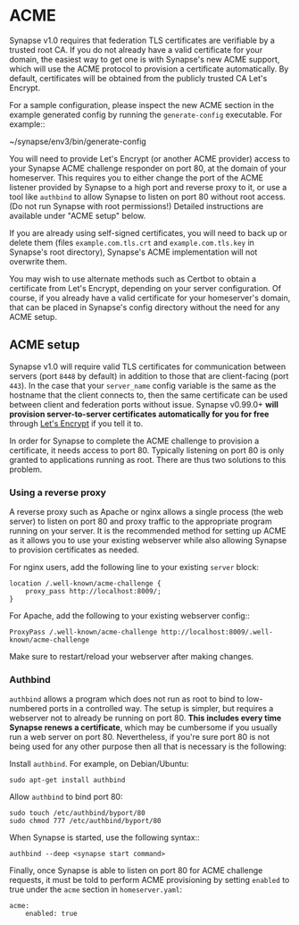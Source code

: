 # ACME

Synapse v1.0 requires that federation TLS certificates are verifiable by a
trusted root CA. If you do not already have a valid certificate for your domain, the easiest
way to get one is with Synapse's new ACME support, which will use the ACME
protocol to provision a certificate automatically. By default, certificates
will be obtained from the publicly trusted CA Let's Encrypt.

For a sample configuration, please inspect the new ACME section in the example
generated config by running the `generate-config` executable. For example::

  ~/synapse/env3/bin/generate-config

You will need to provide Let's Encrypt (or another ACME provider) access to
your Synapse ACME challenge responder on port 80, at the domain of your
homeserver. This requires you to either change the port of the ACME listener
provided by Synapse to a high port and reverse proxy to it, or use a tool
like `authbind` to allow Synapse to listen on port 80 without root access.
(Do not run Synapse with root permissions!) Detailed instructions are
available under "ACME setup" below.

If you are already using self-signed certificates, you will need to back up
or delete them (files `example.com.tls.crt` and `example.com.tls.key` in
Synapse's root directory), Synapse's ACME implementation will not overwrite
them.

You may wish to use alternate methods such as Certbot to obtain a certificate
from Let's Encrypt, depending on your server configuration. Of course, if you
already have a valid certificate for your homeserver's domain, that can be
placed in Synapse's config directory without the need for any ACME setup.

## ACME setup

Synapse v1.0 will require valid TLS certificates for communication between servers
(port `8448` by default) in addition to those that are client-facing (port
`443`). In the case that your `server_name` config variable is the same as
the hostname that the client connects to, then the same certificate can be
used between client and federation ports without issue. Synapse v0.99.0+
**will provision server-to-server certificates automatically for you for
free** through [Let's Encrypt](https://letsencrypt.org/) if you tell it to.

In order for Synapse to complete the ACME challenge to provision a
certificate, it needs access to port 80. Typically listening on port 80 is
only granted to applications running as root. There are thus two solutions to
this problem.

### Using a reverse proxy

A reverse proxy such as Apache or nginx allows a single process (the web
server) to listen on port 80 and proxy traffic to the appropriate program
running on your server. It is the recommended method for setting up ACME as
it allows you to use your existing webserver while also allowing Synapse to
provision certificates as needed.

For nginx users, add the following line to your existing `server` block:

```
location /.well-known/acme-challenge {
    proxy_pass http://localhost:8009/;
}
```

For Apache, add the following to your existing webserver config::

```
ProxyPass /.well-known/acme-challenge http://localhost:8009/.well-known/acme-challenge
```

Make sure to restart/reload your webserver after making changes.


### Authbind

`authbind` allows a program which does not run as root to bind to
low-numbered ports in a controlled way. The setup is simpler, but requires a
webserver not to already be running on port 80. **This includes every time
Synapse renews a certificate**, which may be cumbersome if you usually run a
web server on port 80. Nevertheless, if you're sure port 80 is not being used
for any other purpose then all that is necessary is the following:

Install `authbind`. For example, on Debian/Ubuntu:

```
sudo apt-get install authbind
```

Allow `authbind` to bind port 80:

```
sudo touch /etc/authbind/byport/80
sudo chmod 777 /etc/authbind/byport/80
```

When Synapse is started, use the following syntax::

```
authbind --deep <synapse start command>
```

Finally, once Synapse is able to listen on port 80 for ACME challenge
requests, it must be told to perform ACME provisioning by setting `enabled`
to true under the `acme` section in `homeserver.yaml`:

```
acme:
    enabled: true
```